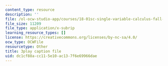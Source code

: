 ```yaml
---
content_type: resource
description: ''
file: /ol-ocw-studio-app/courses/18-01sc-single-variable-calculus-fall-2010/dc1cf88acc115e10ac137f6e69966dae_fK6cu99OSEU.vtt
file_size: 11209
file_type: application/x-subrip
learning_resource_types: []
license: https://creativecommons.org/licenses/by-nc-sa/4.0/
ocw_type: OCWFile
resourcetype: Other
title: 3play caption file
uid: dc1cf88a-cc11-5e10-ac13-7f6e69966dae
---
```

